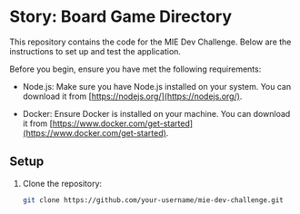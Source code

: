 Story: Board Game Directory
=====

This repository contains the code for the MIE Dev Challenge. Below are the instructions to set up and test the application.


Before you begin, ensure you have met the following requirements:

- Node.js: Make sure you have Node.js installed on your system. You can download it from [https://nodejs.org/](https://nodejs.org/).

- Docker: Ensure Docker is installed on your machine. You can download it from [https://www.docker.com/get-started](https://www.docker.com/get-started).

## Setup

1. Clone the repository:

   ```bash
   git clone https://github.com/your-username/mie-dev-challenge.git

   